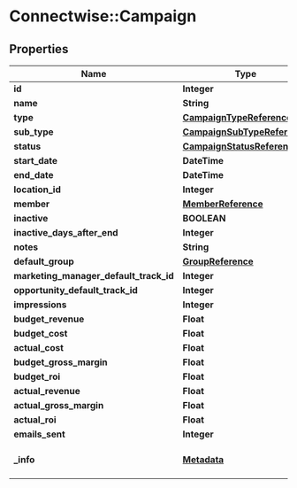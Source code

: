 # Connectwise::Campaign

## Properties
Name | Type | Description | Notes
------------ | ------------- | ------------- | -------------
**id** | **Integer** |  | [optional] 
**name** | **String** |  | 
**type** | [**CampaignTypeReference**](CampaignTypeReference.md) |  | 
**sub_type** | [**CampaignSubTypeReference**](CampaignSubTypeReference.md) |  | 
**status** | [**CampaignStatusReference**](CampaignStatusReference.md) |  | [optional] 
**start_date** | **DateTime** |  | 
**end_date** | **DateTime** |  | [optional] 
**location_id** | **Integer** |  | [optional] 
**member** | [**MemberReference**](MemberReference.md) |  | [optional] 
**inactive** | **BOOLEAN** |  | [optional] 
**inactive_days_after_end** | **Integer** |  | [optional] 
**notes** | **String** |  | [optional] 
**default_group** | [**GroupReference**](GroupReference.md) |  | [optional] 
**marketing_manager_default_track_id** | **Integer** |  | [optional] 
**opportunity_default_track_id** | **Integer** |  | [optional] 
**impressions** | **Integer** |  | [optional] 
**budget_revenue** | **Float** |  | [optional] 
**budget_cost** | **Float** |  | [optional] 
**actual_cost** | **Float** |  | [optional] 
**budget_gross_margin** | **Float** |  | [optional] 
**budget_roi** | **Float** |  | [optional] 
**actual_revenue** | **Float** |  | [optional] 
**actual_gross_margin** | **Float** |  | [optional] 
**actual_roi** | **Float** |  | [optional] 
**emails_sent** | **Integer** |  | [optional] 
**_info** | [**Metadata**](Metadata.md) | Metadata of the entity | [optional] 


